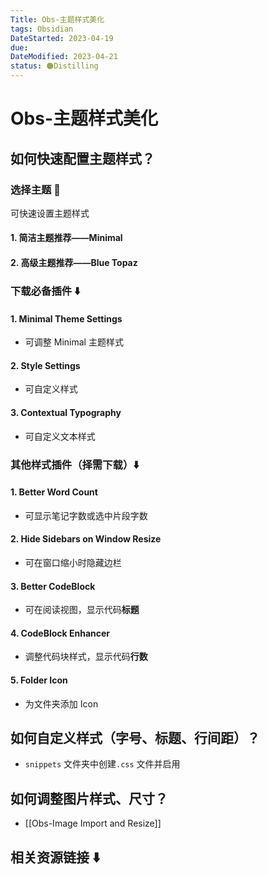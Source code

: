```yaml
---
Title: Obs-主题样式美化
tags: Obsidian
DateStarted: 2023-04-19
due:
DateModified: 2023-04-21
status: 🟠Distilling
---
```


# Obs-主题样式美化

## 如何快速配置主题样式？

### 选择主题 🎨

可快速设置主题样式

#### 1. 简洁主题推荐——Minimal

#### 2. 高级主题推荐——Blue Topaz

### 下载必备插件 ⬇️

#### 1. Minimal Theme Settings

- 可调整 Minimal 主题样式

#### 2. Style Settings

- 可自定义样式

#### 3. Contextual Typography

- 可自定义文本样式

### 其他样式插件（择需下载）⬇️

#### 1. Better Word Count

- 可显示笔记字数或选中片段字数

#### 2. Hide Sidebars on Window Resize

- 可在窗口缩小时隐藏边栏

#### 3. Better CodeBlock

- 可在阅读视图，显示代码**标题**

#### 4. CodeBlock Enhancer

- 调整代码块样式，显示代码**行数**

#### 5. Folder Icon

- 为文件夹添加 Icon

## 如何自定义样式（字号、标题、行间距）？

- `snippets` 文件夹中创建`.css` 文件并启用

## 如何调整图片样式、尺寸？

- [[Obs-Image Import and Resize]]

## 相关资源链接 ⬇️
